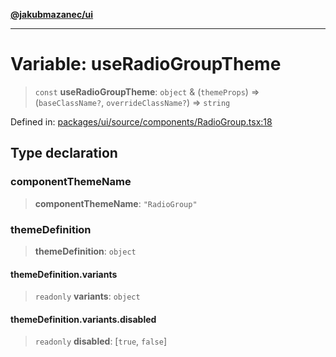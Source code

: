 [**@jakubmazanec/ui**](../README.md)

---

# Variable: useRadioGroupTheme

> `const` **useRadioGroupTheme**: `object` & (`themeProps`) => (`baseClassName?`,
> `overrideClassName?`) => `string`

Defined in:
[packages/ui/source/components/RadioGroup.tsx:18](https://github.com/jakubmazanec/tools/blob/acfa246dbb1035f65efb7fa114167a3cbefca108/packages/ui/source/components/RadioGroup.tsx#L18)

## Type declaration

### componentThemeName

> **componentThemeName**: `"RadioGroup"`

### themeDefinition

> **themeDefinition**: `object`

#### themeDefinition.variants

> `readonly` **variants**: `object`

#### themeDefinition.variants.disabled

> `readonly` **disabled**: \[`true`, `false`\]
